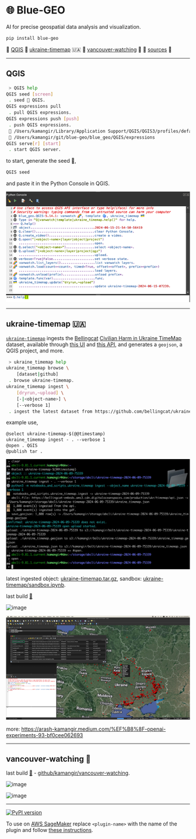 # 🌐 Blue-GEO

AI for precise geospatial data analysis and visualization.

```bash
pip install blue-geo
```

🔷 [QGIS](#QGIS) 🔷 [ukraine-timemap](#ukraine-timemap-) 🇺🇦 🔷 [vancouver-watching](#vancouver-watching-) 🌈 🔹 [sources](./sources.yaml) 🔷

---

## QGIS

```bash
 > QGIS help
QGIS seed [screen]
 . seed 🌱 QGIS.
QGIS expressions pull
 . pull QGIS expressions.
QGIS expressions push [push]
 . push QGIS expressions.
 📂 /Users/kamangir/Library/Application Support/QGIS/QGIS3/profiles/default/python/expressions
 📂 /Users/kamangir/git/blue-geo/blue_geo/QGIS/expressions
QGIS serve[r] [start]
 . start QGIS server.
```

to start, generate the seed 🌱,

```bash
QGIS seed
```

and paste it in the Python Console in QGIS.

![image](https://github.com/kamangir/assets/blob/main/blue-geo/QGIS-python-console.png?raw=true)

---

## ukraine-timemap 🇺🇦

[`ukraine-timemap`](./blue_geo/.abcli/ukraine-timemap/) ingests the [Bellingcat](https://www.bellingcat.com/) [Civilian Harm in Ukraine TimeMap](https://github.com/bellingcat/ukraine-timemap) dataset, available through [this UI](https://ukraine.bellingcat.com/) and [this API](https://bellingcat-embeds.ams3.cdn.digitaloceanspaces.com/production/ukr/timemap/api.json), and generates a `geojson`, a QGIS project, and more.

```bash
 > ukraine_timemap help
ukraine_timemap browse \
	[dataset|github]
 . browse ukraine-timemap.
ukraine_timemap ingest \
	[dryrun,~upload] \
	[-|<object-name>] \
	[--verbose 1]
 . ingest the latest dataset from https://github.com/bellingcat/ukraine-timemap.
```

example use,

```
@select ukraine-timemap-$(@@timestamp)
ukraine_timemap ingest - . --verbose 1
@open . QGIS
@publish tar .
```

![image](https://github.com/kamangir/assets/blob/main/nbs/ukraine-timemap/ingest_log.png?raw=true)

latest ingested object: [ukraine-timemap.tar.gz](https://kamangir-public.s3.ca-central-1.amazonaws.com/ukraine_timemap.tar.gz), sandbox: [ukraine-timemap/sandbox.ipynb](./notebooks/ukraine-timemap/sandbox.ipynb).

last build [🔗](https://kamangir-public.s3.ca-central-1.amazonaws.com/ukraine_timemap/ukraine_timemap.png)

![image](https://kamangir-public.s3.ca-central-1.amazonaws.com/ukraine_timemap/ukraine_timemap.png)

![image](https://github.com/kamangir/assets/blob/main/nbs/ukraine-timemap/QGIS.png?raw=true)

more: https://arash-kamangir.medium.com/%EF%B8%8F-openai-experiments-93-bf0cee062693

---

## vancouver-watching 🌈

last build [🔗](https://kamangir-public.s3.ca-central-1.amazonaws.com/test_vancouver_watching_ingest/animation.gif) - [github/kamangir/vancouver-watching](https://github.com/kamangir/vancouver-watching).

![image](https://kamangir-public.s3.ca-central-1.amazonaws.com/test_vancouver_watching_ingest/animation.gif?raw=true) 

![image](https://github.com/kamangir/assets/blob/main/vanwatch/2024-01-06-20-39-46-73614-QGIS.gif?raw=true?raw=1)

---

[![PyPI version](https://img.shields.io/pypi/v/blue-geo.svg)](https://pypi.org/project/blue-geo/)

To use on [AWS SageMaker](https://aws.amazon.com/sagemaker/) replace `<plugin-name>` with the name of the plugin and follow [these instructions](https://github.com/kamangir/notebooks-and-scripts/blob/main/SageMaker.md).
